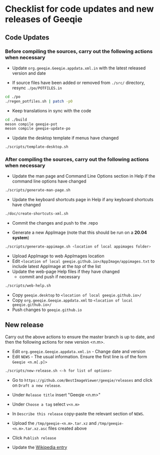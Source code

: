 # Checklist for code updates and new releases of Geeqie

## Code Updates

### Before compiling the sources, carry out the following actions when necessary

* Update `org.geeqie.Geeqie.appdata.xml.in` with the latest released version and date

* If source files have been added or removed from `./src/` directory, resync `./po/POTFILES.in`

```sh
cd ./po
./regen_potfiles.sh | patch -p0
```

* Keep translations in sync with the code

```sh
cd ./build
meson compile geeqie-pot
meson compile geeqie-update-po
```

* Update the desktop template if menus have changed

```sh
./scripts/template-desktop.sh
```

### After compiling the sources, carry out the following actions when necessary

* Update the man page and Command Line Options section in Help if the command line options have changed

```sh
./scripts/generate-man-page.sh
```

* Update the keyboard shortcuts page in Help if any keyboard shortcuts have changed

```sh
./doc/create-shortcuts-xml.sh
```

* Commit the changes and push to the .repo

* Generate a new AppImage (note that this should be run on a **20.04 system**)

```sh
./scripts/generate-appimage.sh <location of local appimages folder>
```

* Upload AppImage to web AppImages location
* Edit `<location of local geeqie.github.io>/AppImage/appimages.txt` to include latest AppImage at the *top* of the list
* Update the web-page Help files if they have changed
    * commit and push if necessary

```sh
./scripts/web-help.sh
```

* Copy `geeqie.desktop` to `<location of local geeqie.github.io>/`
* Copy `org.geeqie.Geeqie.appdata.xml` to `<location of local geeqie.github.io>/`
* Push changes to `geeqie.github.io`

## New release

Carry out the above actions to ensure the master branch is up to date, and then the following actions for new version \<n.m\>.

* Edit `org.geeqie.Geeqie.appdata.xml.in` - Change date and version
* Edit `NEWS` - The usual information. Ensure the first line is of the form `Geeqie <n.m[.p]>`

```sh
./scripts/new-release.sh <-h for list of options>
```

* Go to `https://github.com/BestImageViewer/geeqie/releases` and click on `Draft a new release`.

* Under `Release title` insert "Geeqie \<n.m\>"

* Under `Choose a tag` select `v<n.m>`

* In `Describe this release` copy-paste the relevant section of `NEWS`.

* Upload the `/tmp/geeqie-<n.m>.tar.xz` and `/tmp/geeqie-<n.m>.tar.xz.asc` files created above

* Click `Publish release`

* Update the [Wikipedia entry](https://en.wikipedia.org/wiki/Geeqie)
